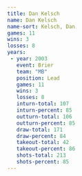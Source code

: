 ```yaml
---
title: Dan Kelsch
name: Dan Kelsch
name-sort: Kelsch, Dan
games: 11
wins: 3
losses: 8
years:
 - year: 2003
   event: Brier
   team: "MB"
   position: Lead
   games: 11
   wins: 3
   losses: 8
   inturn-total: 107
   inturn-percent: 85
   outturn-total: 106
   outturn-percent: 85
   draw-total: 171
   draw-percent: 84
   takeout-total: 42
   takeout-percent: 86
   shots-total: 213
   shots-percent: 85
---
```


